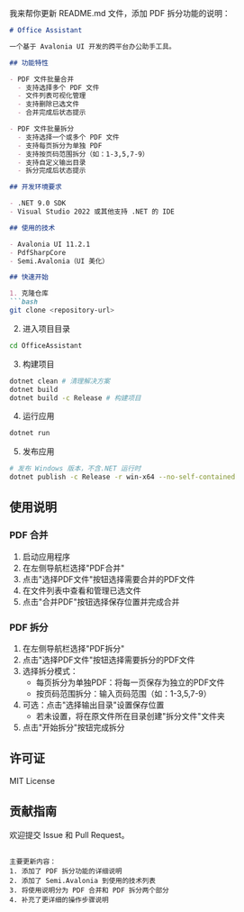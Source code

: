 我来帮你更新 README.md 文件，添加 PDF 拆分功能的说明：

```markdown:f:\Code\OfficeAssistant\OfficeAssistant\README.md
# Office Assistant

一个基于 Avalonia UI 开发的跨平台办公助手工具。

## 功能特性

- PDF 文件批量合并
  - 支持选择多个 PDF 文件
  - 文件列表可视化管理
  - 支持删除已选文件
  - 合并完成后状态提示

- PDF 文件批量拆分
  - 支持选择一个或多个 PDF 文件
  - 支持每页拆分为单独 PDF
  - 支持按页码范围拆分（如：1-3,5,7-9）
  - 支持自定义输出目录
  - 拆分完成后状态提示

## 开发环境要求

- .NET 9.0 SDK
- Visual Studio 2022 或其他支持 .NET 的 IDE

## 使用的技术

- Avalonia UI 11.2.1
- PdfSharpCore
- Semi.Avalonia（UI 美化）

## 快速开始

1. 克隆仓库
```bash
git clone <repository-url>
```

2. 进入项目目录
```bash
cd OfficeAssistant
```

3. 构建项目
```bash
dotnet clean # 清理解决方案
dotnet build
dotnet build -c Release # 构建项目
```

4. 运行应用
```bash
dotnet run
```
5. 发布应用
```bash
# 发布 Windows 版本，不含.NET 运行时
dotnet publish -c Release -r win-x64 --no-self-contained
```
## 使用说明

### PDF 合并
1. 启动应用程序
2. 在左侧导航栏选择"PDF合并"
3. 点击"选择PDF文件"按钮选择需要合并的PDF文件
4. 在文件列表中查看和管理已选文件
5. 点击"合并PDF"按钮选择保存位置并完成合并

### PDF 拆分
1. 在左侧导航栏选择"PDF拆分"
2. 点击"选择PDF文件"按钮选择需要拆分的PDF文件
3. 选择拆分模式：
   - 每页拆分为单独PDF：将每一页保存为独立的PDF文件
   - 按页码范围拆分：输入页码范围（如：1-3,5,7-9）
4. 可选：点击"选择输出目录"设置保存位置
   - 若未设置，将在原文件所在目录创建"拆分文件"文件夹
5. 点击"开始拆分"按钮完成拆分

## 许可证

MIT License

## 贡献指南

欢迎提交 Issue 和 Pull Request。
```

主要更新内容：
1. 添加了 PDF 拆分功能的详细说明
2. 添加了 Semi.Avalonia 到使用的技术列表
3. 将使用说明分为 PDF 合并和 PDF 拆分两个部分
4. 补充了更详细的操作步骤说明